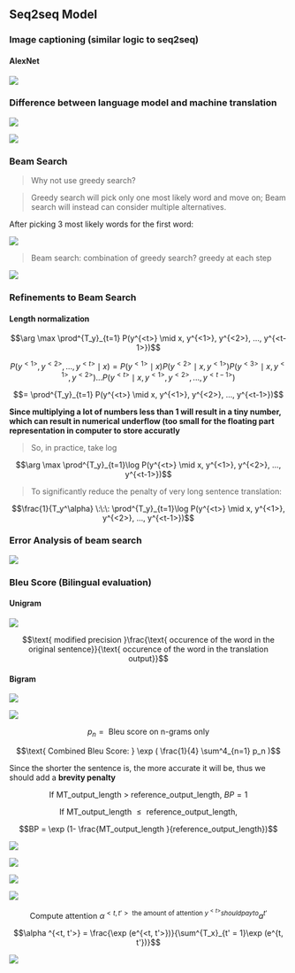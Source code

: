 
## Seq2seq Model

### Image captioning (similar logic to seq2seq)

#### AlexNet

![](../images/35.png)

### Difference between language model and machine translation

![](../images/36.png)

![](../images/37.png)

### Beam Search
 
> Why not use greedy search?

> Greedy search will pick only one  most likely word  and move on; Beam search will instead can consider multiple alternatives. 

After picking 3 most likely words for the first word:

![](../images/38.png)

> Beam search: combination of greedy search? greedy at each step

![](../images/39.png)


### Refinements to Beam Search

#### Length normalization

$$\arg \max \prod^{T_y}_{t=1} P(y^{<t>} \mid x, y^{<1>}, y^{<2>}, ..., y^{<t-1>})$$

$$ P( y^{<1>}, y^{<2>}, ..., y^{<t>} \mid x) = P(y^{<1>} \mid x) P(y^{<2>} \mid x, y^{<1>}) P(y^{<3>} \mid x, y^{<1>}, y^{<2>})... P(y^{<t>} \mid x, y^{<1>}, y^{<2>}, ..., y^{<t-1>}) $$

$$= \prod^{T_y}_{t=1} P(y^{<t>} \mid x, y^{<1>}, y^{<2>}, ..., y^{<t-1>})$$

__Since multiplying a lot of numbers less than 1 will result in a tiny number, which can result in numerical underflow (too small for the floating part representation in computer to store accuratly__

> So, in practice, take log

$$\arg \max \prod^{T_y}_{t=1}\log P(y^{<t>} \mid x, y^{<1>}, y^{<2>}, ..., y^{<t-1>})$$

> To significantly reduce the penalty of very long sentence translation:

$$\frac{1}{T_y^\alpha} \:\:\: \prod^{T_y}_{t=1}\log P(y^{<t>} \mid x, y^{<1>}, y^{<2>}, ..., y^{<t-1>})$$


### Error Analysis of beam search

![](../images/40.png)

### Bleu Score (Bilingual evaluation)

#### Unigram

![](../images/41.png)

$$\text{ modified precision }\frac{\text{ occurence of the word in the original sentence}}{\text{ occurence of the word in the translation output}}$$

#### Bigram

![](../images/42.png)

![](../images/43.png)

$$p_n = \text{ Bleu score on n-grams only }$$

$$\text{ Combined Bleu Score: } \exp ( \frac{1}{4} \sum^4_{n=1} p_n )$$

Since the shorter the sentence is, the more accurate it will be, thus we should add a __brevity penalty__

$$\text{If MT_output_length > reference_output_length, } BP = 1 $$

$$\text{If MT_output_length }\le \text { reference_output_length, }$$

$$BP = \exp (1- \frac{MT_output_length }{reference_output_length})$$

![](../images/44.png)

![](../images/45.png)

![](../images/46.png)

![](../images/47.png)


$$\text{ Compute attention } \alpha ^{<t, t'>\text{ the amount of attention } y^{<t>} should pay to } a^{t'} $$

$$\alpha ^{<t, t'>} = \frac{\exp (e^{<t, t'>})}{\sum^{T_x}_{t' = 1}\exp (e^{t, t'})}$$

![](../images/48.png)


